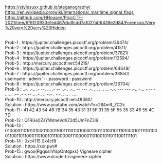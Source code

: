 https://stylesuxx.github.io/steganography/
<br>
https://en.wikipedia.org/wiki/International_maritime_signal_flags
<br>
https://github.com/HHousen/PicoCTF-2021/tree/6f9f20933e1ed467dbdfcdd7af027a06439e2d84/Forensics/Very%20very%20very%20Hidden

<br>
Prob-1 : https://jupiter.challenges.picoctf.org/problem/36474/
<br>
Prob-2 : https://jupiter.challenges.picoctf.org/problem/41511/
<br>
Prob-3 : https://jupiter.challenges.picoctf.org/problem/37821/
<br>
Prob-4 : https://jupiter.challenges.picoctf.org/problem/13594/
<br>
Prob-5 : http://mercury.picoctf.net:54219/
<br>
Prob-6 : https://jupiter.challenges.picoctf.org/problem/64649/
<br>
Prob-7 : https://jupiter.challenges.picoctf.org/problem/33850/
<br>
username : admin '--
password : password
<br>
Prob-8 : https://jupiter.challenges.picoctf.org/problem/26704/
<br>
Prob-9 : ..-. .-.. .- --. ... .- -- ..- . .-.. -- --- .-. ... . .. ... -.-. --- --- .-.. -... -.-- - .... . .-- .- -.-- .. .-.. .. -.- . -.-. .... . . ...
<br>
Prob-10 : http://mercury.picoctf.net:48380/
<br>
Solution : https://www.youtube.com/watch?v=2lf4mR_ZC2k
<br>
Prob-11 : 41 42 43 54 46 7B 34 35 43 31 31 5F 31 35 5F 55 35 33 46 55 4C 7D
<br>
Prob-12 : Q1RGe0ZsYWdneVdhZ2d5UmFnZ3l9
<br>
Prob-13 : 01000011010101000100011001111011010000100110100101110100010111110100011001101100011010010111000001110000011010010110111001111101
<br>
Prob-14 : 0xc4115 0x4cf8
<br>
Solution : https://xor.pw/#
<br>
Prob-15 : gwox{RgqssihYspOntqpxs} Vigneare cipher
<br>
Solution : https://www.dcode.fr/vigenere-cipher

